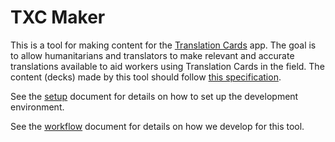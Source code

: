 # TXC Maker

This is a tool for making content for the [Translation Cards](https://github.com/translation-cards/translation-card) app. The goal is to allow humanitarians and translators to make relevant and accurate translations available to aid workers using Translation Cards in the field. The content (decks) made by this tool should follow [this specification](https://github.com/translation-cards/translation-cards/blob/master/docs/txc.md).

See the [setup](https://github.com/translation-cards/txc-maker/blob/master/docs/setup.md) document for details on how to set up the development environment.

See the [workflow](https://github.com/translation-cards/txc-maker/blob/master/docs/workflow.md) document for details on how we develop for this tool.
